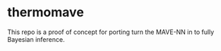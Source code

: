 # thermomave
This repo is a proof of concept for porting turn the MAVE-NN in to fully Bayesian inference.
